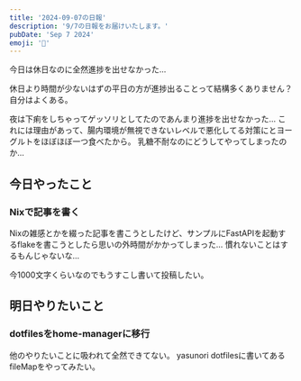 ```yaml
---
title: '2024-09-07の日報'
description: '9/7の日報をお届けいたします。'
pubDate: 'Sep 7 2024'
emoji: '🦊'
---
```


今日は休日なのに全然進捗を出せなかった...

休日より時間が少ないはずの平日の方が進捗出ることって結構多くありません？自分はよくある。

夜は下痢をしちゃってゲッソリとしてたのであんまり進捗を出せなかった...
これには理由があって、腸内環境が無視できないレベルで悪化してる対策にとヨーグルトをほぼほぼ一つ食べたから。
乳糖不耐なのにどうしてやってしまったのか...

## 今日やったこと

### Nixで記事を書く
Nixの雑感とかを綴った記事を書こうとしたけど、サンプルにFastAPIを起動するflakeを書こうとしたら思いの外時間がかかってしまった...
慣れないことはするもんじゃないな...

今1000文字くらいなのでもうすこし書いて投稿したい。

## 明日やりたいこと

### dotfilesをhome-managerに移行
他のやりたいことに吸われて全然できてない。
yasunori dotfilesに書いてあるfileMapをやってみたい。
